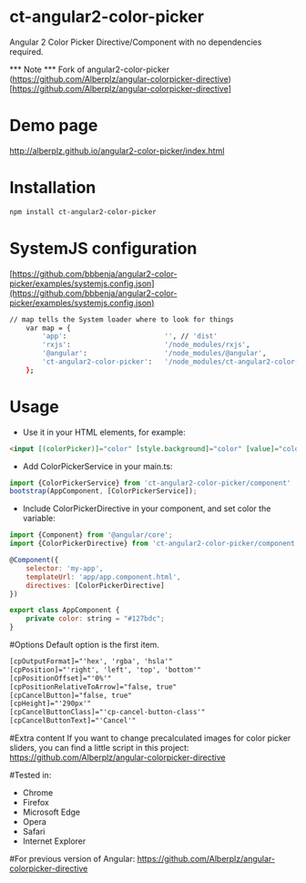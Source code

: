 # ct-angular2-color-picker

Angular 2 Color Picker Directive/Component with no dependencies required.

*** Note *** Fork of angular2-color-picker (https://github.com/Alberplz/angular-colorpicker-directive)[https://github.com/Alberplz/angular-colorpicker-directive]

# Demo page

http://alberplz.github.io/angular2-color-picker/index.html

# Installation

```bash
npm install ct-angular2-color-picker
```

# SystemJS configuration

[https://github.com/bbbenja/angular2-color-picker/examples/systemjs.config.json](https://github.com/bbbenja/angular2-color-picker/examples/systemjs.config.json)
```bash
// map tells the System loader where to look for things
    var map = {
        'app':                        '', // 'dist'
        'rxjs':                       '/node_modules/rxjs',
        '@angular':                   '/node_modules/@angular',
        'ct-angular2-color-picker':   '/node_modules/ct-angular2-color-picker' <-- Add this line
    };
```

# Usage
* Use it in your HTML elements, for example:
```html
<input [(colorPicker)]="color" [style.background]="color" [value]="color"/>
```
* Add ColorPickerService in your main.ts:
```javascript
import {ColorPickerService} from 'ct-angular2-color-picker/component'
bootstrap(AppComponent, [ColorPickerService]);
```
* Include ColorPickerDirective in your component, and set color the variable:
```javascript
import {Component} from '@angular/core';
import {ColorPickerDirective} from 'ct-angular2-color-picker/component'

@Component({
    selector: 'my-app',
    templateUrl: 'app/app.component.html',
    directives: [ColorPickerDirective]
})

export class AppComponent {
    private color: string = "#127bdc";
}
```

#Options
Default option is the first item.
```html
[cpOutputFormat]="'hex', 'rgba', 'hsla'"
[cpPosition]="'right', 'left', 'top', 'bottom'"
[cpPositionOffset]="'0%'"
[cpPositionRelativeToArrow]="false, true"
[cpCancelButton]="false, true"
[cpHeight]="'290px'"
[cpCancelButtonClass]="'cp-cancel-button-class'"
[cpCancelButtonText]="'Cancel'"
```

#Extra content
If you want to change precalculated images for color picker sliders, you can find a little script in this project:
https://github.com/Alberplz/angular-colorpicker-directive

#Tested in:
* Chrome
* Firefox
* Microsoft Edge
* Opera
* Safari
* Internet Explorer

#For previous version of Angular:
https://github.com/Alberplz/angular-colorpicker-directive
